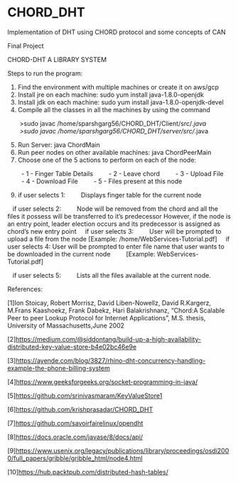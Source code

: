 # CHORD_DHT
Implementation of DHT using CHORD protocol and some concepts of CAN

Final Project
  
CHORD-DHT A LIBRARY SYSTEM

Steps to run the program:
1. Find the environment with multiple machines or create it on aws/gcp
2. Install jre on each machine: sudo yum install java-1.8.0-openjdk
3. Install jdk on each machine: sudo yum install java-1.8.0-openjdk-devel
4. Compile all the classes in all the machines by using the command

       >sudo javac /home/sparshgarg56/CHORD_DHT/Client/src/*.java
       >sudo javac /home/sparshgarg56/CHORD_DHT/server/src/*.java

5. Run Server: java ChordMain
6. Run peer nodes on other available machines: java ChordPeerMain <IP of server>
7. Choose one of the 5 actions to perform on each of the node:
  
        - 1 - Finger Table Details
        - 2 - Leave chord
        - 3 - Upload File
        - 4 - Download File
        - 5 - Files present at this node

9. if user selects 1:
        Displays finger table for the current node
        
   if user selects 2:
        Node will be removed from the chord and all the files it possess will be transferred to it’s predecessor
        However, if the node is an entry point, leader election occurs and its predecessor is assigned as chord’s new entry           point
   
   if user selects 3:
        User will be prompted to upload a file from the node [Example: /home/WebServices-Tutorial.pdf]
   
   if user selects 4:
        User will be prompted to enter file name that user wants to be downloaded in the current node
        [Example: WebServices- Tutorial.pdf]
        
   if user selects 5:
        Lists all the files available at the current node.


References:

[1]Ion Stoicay, Robert Morrisz, David Liben-Nowellz, David R.Kargerz, M.Frans Kaashoekz, Frank Dabekz, Hari Balakrishnanz, “Chord:A Scalable Peer to peer Lookup Protocol for Internet Applications”, M.S. thesis, University of Massachusetts,June 2002

[2]https://medium.com/@siddontang/build-up-a-high-availability-distributed-key-value-store-b4e02bc46e9e

[3]https://ayende.com/blog/3827/rhino-dht-concurrency-handling-example-the-phone-billing-system

[4]https://www.geeksforgeeks.org/socket-programming-in-java/

[5]https://github.com/srinivasmaram/KeyValueStore1

[6]https://github.com/krishprasadar/CHORD_DHT

[7]https://github.com/savoirfairelinux/opendht

[8]https://docs.oracle.com/javase/8/docs/api/

[9]https://www.usenix.org/legacy/publications/library/proceedings/osdi2000/full_papers/gribble/gribble_html/node4.html

[10]https://hub.packtpub.com/distributed-hash-tables/

